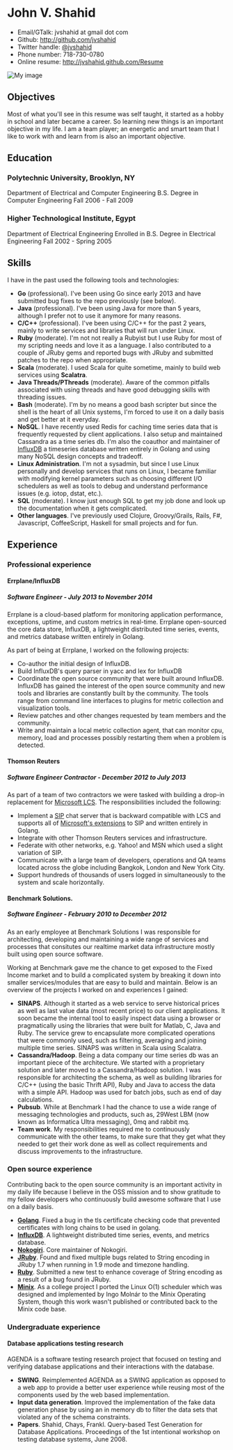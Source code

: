 <!--- trailing spaces are important to force a line break, i.e. <br/> in the
      generated document -->

# John V. Shahid

 * Email/GTalk: jvshahid at gmail dot com
 * Github: <http://github.com/jvshahid>
 * Twitter handle: [@jvshahid](http://twitter.com/jvshahid)
 * Phone number: 718-730-0780
 * Online resume: <http://jvshahid.github.com/Resume>

![My image](http://www.gravatar.com/avatar/2736d9750eb13425e9bf70f112753c49?s=150)

## Objectives

Most of what you'll see in this resume was self taught, it started as
a hobby in school and later became a career. So learning new things is
an important objective in my life. I am a team player; an energetic
and smart team that I like to work with and learn from is also an
important objective.

## Education

### Polytechnic University, Brooklyn, NY
Department of Electrical and Computer Engineering
B.S. Degree in Computer Engineering
Fall 2006 - Fall 2009

### Higher Technological Institute, Egypt
Department of Electrical Engineering
Enrolled in B.S. Degree in Electrical Engineering
Fall 2002 - Spring 2005

## Skills

I have in the past used the following tools and technologies:

- **Go** (professional). I've been using Go since early 2013 and have
    submitted bug fixes to the repo previously (see below).
- **Java** (professional). I've been using Java for more than 5 years,
    although I prefer not to use it anymore for many reasons.
- **C/C++** (professional). I've been using C/C++ for the past 2
  years, mainly to write services and libraries that will run under
  Linux.
- **Ruby** (moderate). I'm not not really a Rubyist but I use Ruby for
    most of my scripting needs and love it as a language. I also
    contributed to a couple of JRuby gems and reported bugs with JRuby
    and submitted patches to the repo when appropriate.
- **Scala** (moderate). I used Scala for quite sometime, mainly to
    build web services using **Scalatra**.
- **Java Threads/PThreads** (moderate). Aware of the common pitfalls
  associated with using threads and have good debugging skills with
  threading issues.
- **Bash** (moderate). I'm by no means a good bash scripter but since
  the shell is the heart of all Unix systems, I'm forced to use it on
  a daily basis and get better at it everyday.
- **NoSQL**. I have recently used Redis for caching time series data
  that is frequently requested by client applications.  I also setup
  and maintained Cassandra as a time series db. I'm also the coauthor
  and maintainer of [InfluxDB](https://github.com/influxdb/influxdb) a
  timeseries database written entirely in Golang and using many NoSQL
  design concepts and tradeoff.
- **Linux Administration**. I'm not a sysadmin, but since I use Linux
  personally and develop services that runs on Linux, I became
  familiar with modifying kernel parameters such as choosing different
  I/O schedulers as well as tools to debug and understand performance
  issues (e.g. iotop, dstat, etc.).
- **SQL** (moderate). I know just enough SQL to get my job done and
    look up the documentation when it gets complicated.
- **Other languages**. I've previously used Clojure, Groovy/Grails,
    Rails, F#, Javascript, CoffeeScript, Haskell for small projects
    and for fun.

## Experience

### Professional experience

#### Errplane/InfluxDB

##### Software Engineer - July 2013 to November 2014

Errplane is a cloud-based platform for monitoring application
performance, exceptions, uptime, and custom metrics in
real-time. Errplane open-sourced the core data store, InfluxDB, a
lightweight distributed time series, events, and metrics database
written entirely in Golang.

As part of being at Errplane, I worked on the following projects:

- Co-author the initial design of InfluxDB.
- Build InfluxDB's query parser in yacc and lex for InfluxDB
- Coordinate the open source community that were built around
  InfluxDB. InfluxDB has gained the interest of the open source
  community and new tools and libraries are constantly built by the
  community. The tools range from command line interfaces to plugins
  for metric collection and visualization tools.
- Review patches and other changes requested by team members and the
  community.
- Write and maintain a local metric collection agent, that can monitor
  cpu, memory, load and processes possibly restarting them when a
  problem is detected.

#### Thomson Reuters

##### Software Engineer Contractor - December 2012 to July 2013

As part of a team of two contractors we were tasked with building a
drop-in replacement for
[Microsoft LCS](http://msdn.microsoft.com/en-us/library/aa167872%28v=office.11%29.aspx). The
responsibilities included the following:

- Implement a [SIP](http://www.ietf.org/rfc/rfc3261.txt) chat server
  that is backward compatible with LCS and supports all of
  [Microsoft's extensions](http://msdn.microsoft.com/en-us/library/cc246115.aspx)
  to SIP and written entirely in Golang.
- Integrate with other Thomson Reuters services and infrastructure.
- Federate with other networks, e.g. Yahoo! and MSN which used a
  slight variation of SIP.
- Communicate with a large team of developers, operations and QA teams
  located across the globe including Bangkok, London and New York
  City.
- Support hundreds of thousands of users logged in simultaneously to
  the system and scale horizontally.

#### Benchmark Solutions.

##### Software Engineer - February 2010 to December 2012

As an early employee at Benchmark Solutions I was responsible for
architecting, developing and maintaining a wide range of services and
processes that consitutes our realtime market data infrastructure
mostly built using open source software.

Working at Benchmark gave me the chance to get exposed to the Fixed
Income market and to build a complicated system by breaking it down
into smaller services/modules that are easy to build and
maintain. Below is an overview of the projects I worked on and
experiences I gained:

- **SINAPS**. Although it started as a web service to serve historical
  prices as well as last value data (most recent price) to our client
  applications. It soon became the internal tool to easily inspect
  data using a browser or pragmatically using the libraries that
  were built for Matlab, C, Java and Ruby. The service grew to
  encapsulate more complicated operations that were commonly used,
  such as filtering, averaging and joining multiple time
  series. SINAPS was written in Scala using Scalatra.
- **Cassandra/Hadoop**. Being a data company our time series db was an
  important piece of the architecture. We started with a proprietary
  solution and later moved to a Cassandra/Hadoop solution. I was responsible
  for architecting the schema, as well as building libraries for C/C++ (using
  the basic Thrift API), Ruby and Java to access the data with a simple API.
  Hadoop was used for batch jobs, such as end of day calculations.
- **Pubsub**. While at Benchmark I had the chance to use a wide range
  of messaging technologies and products, such as, 29West LBM (now
  known as Informatica Ultra messaging), 0mq and rabbit mq.
- **Team work**. My responsibilities required me to continuously
  communicate with the other teams, to make sure that they get what
  they needed to get their work done as well as collect requirements
  and discuss improvements to the infrastructure.

### Open source experience

Contributing back to the open source community is an important
activity in my daily life because I believe in the OSS mission and to
show gratitude to my fellow developers who continuously build awesome
software that I use on a daily basis.

- **[Golang](https://codereview.appspot.com/9795043)**. Fixed a bug in
  the tls certificate checking code that prevented certificates with
  long chains to be used in golang.
- **[InfluxDB](https://github.com/influxdb/influxdb)**. A
    lightweight distributed time series, events, and metrics database.
- **[Nokogiri](https://github.com/sparklemotion/nokogiri)**. Core
  maintainer of Nokogiri.
- **[JRuby](https://github.com/jruby/jruby)**. Found and fixed
  multiple bugs related to String encoding in JRuby 1.7 when running
  in 1.9 mode and timezone handling.
- **[Ruby](https://github.com/ruby/ruby)**. Submitted a new test to
  enhance coverage of String encoding as a result of a bug found in
  JRuby.
- **[Minix](http://www.minix3.org/)**. As a college project I ported
  the Linux O(1) scheduler which was designed and implemented by Ingo
  Molnár to the Minix Operating System, though this work wasn't
  published or contributed back to the Minix code base.

### Undergraduate experience

#### Database applications testing research

AGENDA is a software testing research project that focused on testing and verifying
database applications and their interactions with the database.

- **SWING**. Reimplemented AGENDA as a SWING application as opposed to
  a web app to provide a better user experience while reusing most of
  the components used by the web based implementation.
- **Input data generation**. Improved the implementation of the fake
  data generation phase by using an in memory db to filter the data
  sets that violated any of the schema constraints.
- **Papers**. Shahid, Chays, Frankl. Query-based Test Generation for
  Database Applications.  Proceedings of the 1st intentional workshop
  on testing database systems, June 2008.
